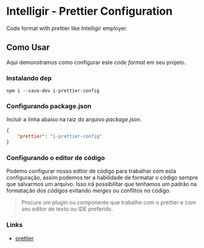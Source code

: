 # Intelligir - Prettier Configuration

Code format with prettier like Intelligir employer.

## Como Usar

Aqui demonstramos como configurar este _code format_ em seu projeto.

### Instalando dep

```shell
npm i --save-dev i-prettier-config
```

### Configurando package.json

Incluir a linha abaixo na raiz do arquivo _package.json_.

```json
{
    "prettier": "i-prettier-config"
}
```

### Configurando o editor de código

Podemo configurar nosso editor de código para trabalhar com esta configuração, assim podemos ter a habilidade de formatar o código sempre que salvarmos um arquivo. Isso irá possibilitar que tenhamos um padrão na formatação dos códigos evitando _merges_ ou conflitos no código.

> Procure um plugin ou componente que trabalhe com o prettier e com seu editor de texto ou IDE preferido.

### Links

-   [prettier](https://prettier.io)
